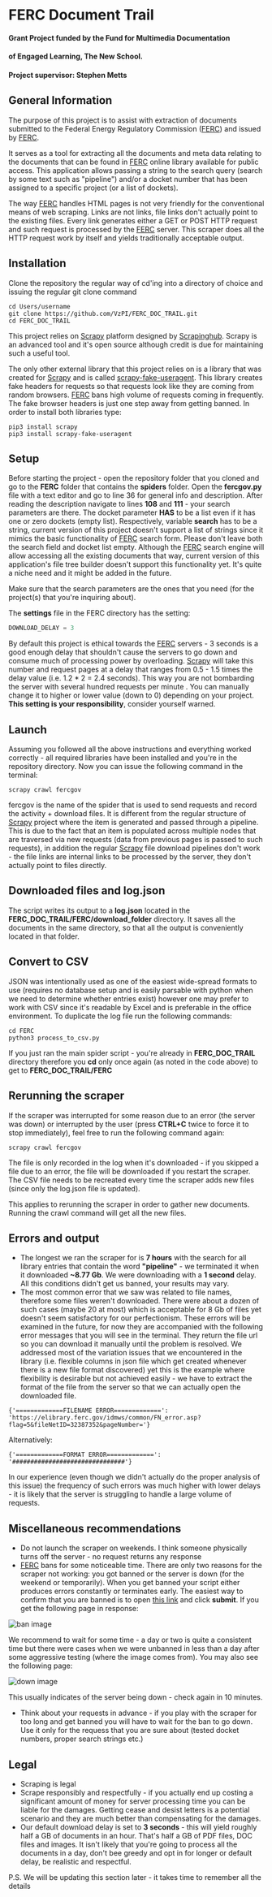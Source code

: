 # FERC Document Trail
#### Grant Project funded by the Fund for Multimedia Documentation
#### of Engaged Learning, The New School.
#### Project supervisor: Stephen Metts

## General Information

The purpose of this project is to assist with extraction of documents submitted to
the Federal Energy Regulatory Commission
([FERC](https://elibrary.ferc.gov/idmws/search/fercgensearch.asp)) and issued by
[FERC](https://elibrary.ferc.gov/idmws/search/fercgensearch.asp).

It serves as a tool for extracting all the documents and meta data relating to
the documents that can be found in
[FERC](https://elibrary.ferc.gov/idmws/search/fercgensearch.asp) online library
available for public access. This application allows passing
a string to the search query (search by some text such as "pipeline") and/or a
docket number that has been assigned to a specific project (or a list of dockets).

The way [FERC](https://elibrary.ferc.gov/idmws/search/fercgensearch.asp) handles
HTML pages is not very friendly for the conventional means of web scraping.
Links are not links, file links don't actually point to the
existing files. Every link generates either a GET or POST HTTP request and such
request is processed by the
[FERC](https://elibrary.ferc.gov/idmws/search/fercgensearch.asp) server.
This scraper does all the HTTP request work by itself and yields traditionally
acceptable output.

## Installation

Clone the repository the regular way of cd'ing into a directory of choice and
issuing the regular git clone command

```
cd Users/username
git clone https://github.com/VzPI/FERC_DOC_TRAIL.git   
cd FERC_DOC_TRAIL
```

This project relies on [Scrapy](https://scrapy.org) platform designed by
[Scrapinghub](https://scrapinghub.com). Scrapy is an advanced tool and it's open
source although credit is due for maintaining such a useful tool.

The only other external library that this project relies on is a library that
was created for [Scrapy](https://scrapy.org) and is called
[scrapy-fake-useragent](https://github.com/alecxe/scrapy-fake-useragent). This
library creates fake headers for requests so that requests look like they are
coming from random browsers.
[FERC](https://elibrary.ferc.gov/idmws/search/fercgensearch.asp) bans high
volume of requests coming in
frequently. The fake browser headers is just one step away from getting banned.
In order to install both libraries type:

```
pip3 install scrapy
pip3 install scrapy-fake-useragent
```

## Setup
Before starting the project - open the repository folder that you cloned and go
to the **FERC** folder that contains the **spiders** folder. Open the
**fercgov.py**
file with a text editor and go to line 36 for general info and description.
After reading the description navigate to lines **108** and **111** - your search
parameters are there. The docket parameter **HAS** to be a list even if it has one
or zero dockets (empty list). Respectively, variable **search** has to be a
string, current version of this project doesn't support a list of strings since
it mimics the basic functionality of
[FERC](https://elibrary.ferc.gov/idmws/search/fercgensearch.asp) search form. Please
don't leave both the search field and docket list empty. Although the
[FERC](https://elibrary.ferc.gov/idmws/search/fercgensearch.asp) search engine will
allow accessing all the existing documents that way, current version of this application's
file tree builder doesn't support this functionality yet. It's quite a niche need
and it might be added in the future.

Make sure that the search parameters are the ones that you need (for the
project(s) that you're inquiring about).

The **settings** file in the FERC directory has the setting:
``` python
DOWNLOAD_DELAY = 3
```
By default this project is ethical towards the
[FERC](https://elibrary.ferc.gov/idmws/search/fercgensearch.asp) servers - 3
seconds is a good enough delay that shouldn't cause
the servers to go down and consume much of processing power by overloading.
[Scrapy](https://scrapy.org) will take this number and request pages at a delay
that ranges from 0.5 - 1.5 times the delay value (i.e. 1.2 * 2 = 2.4 seconds).
This way you are not bombarding the server with several hundred requests per minute
. You can manually change it to higher or lower value (down to 0) depending on your
project. **This setting is your responsibility**, consider yourself warned.

## Launch
Assuming you followed all the above instructions and everything worked correctly -
all required libraries have been installed and you're in the repository directory.
Now you can issue the following command in the terminal:

```
scrapy crawl fercgov
```
fercgov is the name of the spider that is used to send requests and record the
activity + download files. It is different from the regular structure of
[Scrapy](https://scrapy.org) project where the item is generated and passed
through a pipeline. This is due to the fact that an item is populated across
multiple nodes that are traversed via new requests (data from previous pages is
passed to such requests), in addition the regular
[Scrapy](https://scrapy.org) file download pipelines don't work - the file links
are internal links to be processed by the server, they don't actually point to
files directly.

## Downloaded files and log.json
The script writes its output to a **log.json** located in the
**FERC_DOC_TRAIL/FERC/download_folder**
directory. It saves all the documents in the same directory, so that all the output
is conveniently located in that folder.

## Convert to CSV
JSON was intentionally used as one of the easiest wide-spread formats
to use (requires no database setup and is easily parsable with python when we
need to determine whether entries exist) however one may prefer to work with CSV
since it's readable by Excel and is preferable in the office environment. To
duplicate the log file run the following commands:
```
cd FERC
python3 process_to_csv.py
```
If you just ran the main spider script - you're already in **FERC_DOC_TRAIL** directory
therefore you **cd** only once again (as noted in the code above) to get to
**FERC_DOC_TRAIL/FERC**

## Rerunning the scraper
If the scraper was interrupted for some reason due to an error (the server was down)
or interrupted by the user (press **CTRL+C** twice to force it to stop immediately),
feel free to run the following command again:
```
scrapy crawl fercgov
```

The file is only recorded in the log when it's downloaded - if you skipped a file
due to an error, the file will be downloaded if you restart the scraper. The CSV
file needs to be recreated every time the scraper adds new files (since only the
  log.json file is updated).

This applies to rerunning the scraper in order to gather new documents. Running the
crawl command will get all the new files.


## Errors and output
* The longest we ran the scraper for is **7 hours** with the search for all library
entries that contain the word **"pipeline"** - we terminated it when it downloaded
**~8.77 Gb**. We were downloading with a **1 second** delay. All this conditions didn't
get us banned, your results may vary.
* The most common error that we saw was related to file names, therefore some files
weren't downloaded. There were about a dozen of such cases (maybe 20 at most) which
is acceptable for 8 Gb of files yet doesn't seem satisfactory for our perfectionism.
These errors will be examined in the future, for now they are accompanied with the following
error messages that you will see in the terminal. They return the file url so you can
download it manually until the problem is resolved. We addressed most of the variation
issues that we encountered in the library (i.e. flexible columns in json file which
get created whenever there is a new file format discovered) yet this is the example where
flexibility is desirable but not achieved easily - we have to extract the format of the
file from the server so that we can actually open the downloaded file.

```
{'=============FILENAME ERROR=============': 'https://elibrary.ferc.gov/idmws/common/FN_error.asp?flag=5&fileNetID=32387352&pageNumber='}
```
Alternatively:
```
{'=============FORMAT ERROR=============': '###############################'}
```
In our experience (even though we didn't actually do the proper analysis of this issue)
the frequency of such errors was much higher with lower delays - it is likely that
the server is struggling to handle a large volume of requests.

## Miscellaneous recommendations
* Do not launch the scraper on weekends. I think someone physically turns off
the server - no request returns any response
* [FERC](https://elibrary.ferc.gov/idmws/search/fercgensearch.asp) bans for some
noticeable time. There are only two reasons for the scraper not working: you got banned or
the server is down (for the weekend or temporarily). When you get banned your script
either produces errors constantly or terminates early. The easiest way to confirm that you are
banned is to open [this link](https://elibrary.ferc.gov/idmws/search/fercgensearch.asp)
and click **submit**. If you get the following page in response:


![ban image](https://i.imgur.com/3aiNZJb.jpg "ban image")


We recommend to wait for some time - a day or two is quite a consistent time but
there were cases when we were unbanned in less than a day after some aggressive
testing (where the image comes from).
You may also see the following page:


![down image](https://i.imgur.com/AjHdNRQ.png "down image")


This usually indicates of the server being down - check again in 10 minutes.


  * Think about your requests in advance - if you play with the scraper for too
long and get banned you will have to wait for the ban to go down. Use it only
for the requess that you are sure about (tested docket numbers, proper search
strings etc.)


## Legal
* Scraping is legal
* Scrape responsibly and respectfully - if you actually end up costing a significant amount of money
for server processing time you can be liable for the damages. Getting cease and desist letters
is a potential scenario and they are much better than compensating for the damages.
* Our default download delay is set to **3 seconds** - this will yield roughly half a GB
of documents in an hour. That's half a GB of PDF files, DOC files and images. It isn't
likely that you're going to process all the documents in a day, don't bee greedy
and opt in for longer or default delay, be realistic and respectful.



P.S. We will be updating this section later - it takes time to remember all the
details
